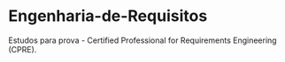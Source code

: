 # Engenharia-de-Requisitos
Estudos para prova - Certified Professional for Requirements Engineering (CPRE).
